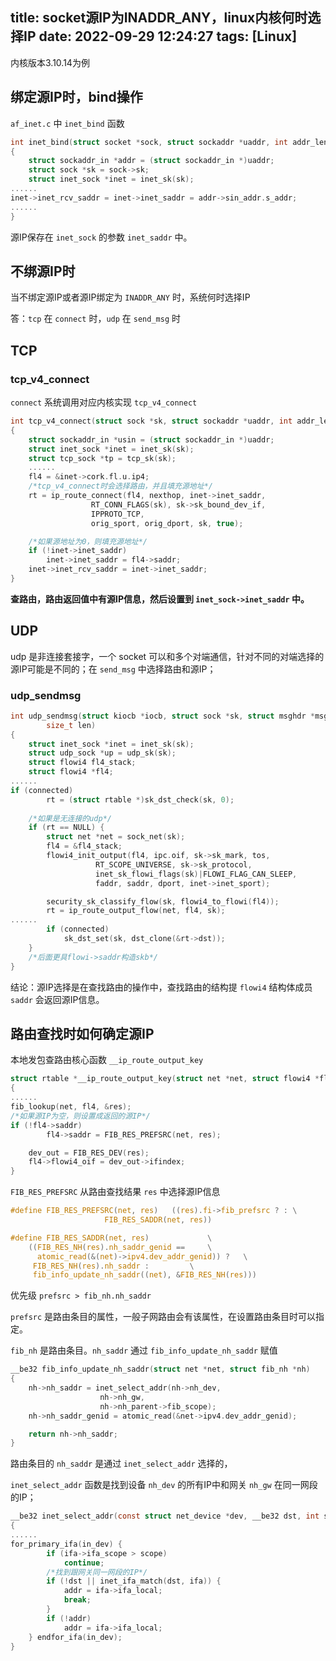 title: socket源IP为INADDR_ANY，linux内核何时选择IP
date: 2022-09-29 12:24:27
tags: [Linux]
---

内核版本3.10.14为例

## 绑定源IP时，bind操作

`af_inet.c` 中 `inet_bind` 函数

```c
int inet_bind(struct socket *sock, struct sockaddr *uaddr, int addr_len)
{
	struct sockaddr_in *addr = (struct sockaddr_in *)uaddr;
	struct sock *sk = sock->sk;
	struct inet_sock *inet = inet_sk(sk);
......
inet->inet_rcv_saddr = inet->inet_saddr = addr->sin_addr.s_addr;
......
}
```
<!-- more -->

源IP保存在 `inet_sock` 的参数 `inet_saddr` 中。

## 不绑源IP时

当不绑定源IP或者源IP绑定为 `INADDR_ANY` 时，系统何时选择IP

答：`tcp` 在 `connect` 时，`udp` 在 `send_msg` 时


## TCP

### tcp_v4_connect

`connect` 系统调用对应内核实现 `tcp_v4_connect`

```c
int tcp_v4_connect(struct sock *sk, struct sockaddr *uaddr, int addr_len)
{
	struct sockaddr_in *usin = (struct sockaddr_in *)uaddr;
	struct inet_sock *inet = inet_sk(sk);
	struct tcp_sock *tp = tcp_sk(sk);
	......
	fl4 = &inet->cork.fl.u.ip4;
	/*tcp_v4_connect时会选择路由，并且填充源地址*/
	rt = ip_route_connect(fl4, nexthop, inet->inet_saddr,
			      RT_CONN_FLAGS(sk), sk->sk_bound_dev_if,
			      IPPROTO_TCP,
			      orig_sport, orig_dport, sk, true);

	/*如果源地址为0，则填充源地址*/
	if (!inet->inet_saddr)
		inet->inet_saddr = fl4->saddr;
	inet->inet_rcv_saddr = inet->inet_saddr;
}
```

**查路由，路由返回值中有源IP信息，然后设置到 `inet_sock->inet_saddr` 中。**

## UDP

udp 是非连接套接字，一个 socket 可以和多个对端通信，针对不同的对端选择的源IP可能是不同的；在 `send_msg` 中选择路由和源IP；

### udp_sendmsg

```c
int udp_sendmsg(struct kiocb *iocb, struct sock *sk, struct msghdr *msg,
		size_t len)
{
	struct inet_sock *inet = inet_sk(sk);
	struct udp_sock *up = udp_sk(sk);
	struct flowi4 fl4_stack;
	struct flowi4 *fl4;
......
if (connected)
		rt = (struct rtable *)sk_dst_check(sk, 0);
		
	/*如果是无连接的udp*/
	if (rt == NULL) {
		struct net *net = sock_net(sk);
		fl4 = &fl4_stack;
		flowi4_init_output(fl4, ipc.oif, sk->sk_mark, tos,
				   RT_SCOPE_UNIVERSE, sk->sk_protocol,
				   inet_sk_flowi_flags(sk)|FLOWI_FLAG_CAN_SLEEP,
				   faddr, saddr, dport, inet->inet_sport);

		security_sk_classify_flow(sk, flowi4_to_flowi(fl4));
		rt = ip_route_output_flow(net, fl4, sk);
......
		if (connected)
			sk_dst_set(sk, dst_clone(&rt->dst));
	}
	/*后面更具flowi->saddr构造skb*/
}
```

结论：源IP选择是在查找路由的操作中，查找路由的结构提 `flowi4` 结构体成员 `saddr` 会返回源IP信息。

## 路由查找时如何确定源IP

本地发包查路由核心函数 `__ip_route_output_key`

```c
struct rtable *__ip_route_output_key(struct net *net, struct flowi4 *fl4)
{
......
fib_lookup(net, fl4, &res);
/*如果源IP为空，则设置成返回的源IP*/
if (!fl4->saddr)
		fl4->saddr = FIB_RES_PREFSRC(net, res);

	dev_out = FIB_RES_DEV(res);
	fl4->flowi4_oif = dev_out->ifindex;
}
```

`FIB_RES_PREFSRC` 从路由查找结果 `res` 中选择源IP信息

```c
#define FIB_RES_PREFSRC(net, res)	((res).fi->fib_prefsrc ? : \
					 FIB_RES_SADDR(net, res))

#define FIB_RES_SADDR(net, res)				\
	((FIB_RES_NH(res).nh_saddr_genid ==		\
	  atomic_read(&(net)->ipv4.dev_addr_genid)) ?	\
	 FIB_RES_NH(res).nh_saddr :			\
	 fib_info_update_nh_saddr((net), &FIB_RES_NH(res)))
```

优先级 `prefsrc > fib_nh.nh_saddr`

`prefsrc` 是路由条目的属性，一般子网路由会有该属性，在设置路由条目时可以指定。

`fib_nh` 是路由条目。`nh_saddr` 通过 `fib_info_update_nh_saddr` 赋值

```c
__be32 fib_info_update_nh_saddr(struct net *net, struct fib_nh *nh)
{
	nh->nh_saddr = inet_select_addr(nh->nh_dev,
					nh->nh_gw,
					nh->nh_parent->fib_scope);
	nh->nh_saddr_genid = atomic_read(&net->ipv4.dev_addr_genid);

	return nh->nh_saddr;
}
```

路由条目的 `nh_saddr` 是通过 `inet_select_addr` 选择的，

`inet_select_addr` 函数是找到设备 `nh_dev` 的所有IP中和网关 `nh_gw` 在同一网段的IP；

```c
__be32 inet_select_addr(const struct net_device *dev, __be32 dst, int scope)
{
......
for_primary_ifa(in_dev) {
		if (ifa->ifa_scope > scope)
			continue;
		/*找到跟网关同一网段的IP*/
		if (!dst || inet_ifa_match(dst, ifa)) {
			addr = ifa->ifa_local;
			break;
		}
		if (!addr)
			addr = ifa->ifa_local;
	} endfor_ifa(in_dev);
}
```




